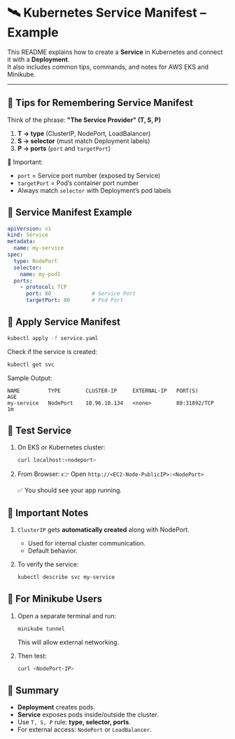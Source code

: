 # 🛰️ Kubernetes Service Manifest – Example

This README explains how to create a **Service** in Kubernetes and connect it with a **Deployment**.  
It also includes common tips, commands, and notes for AWS EKS and Minikube.

---

## 🔹 Tips for Remembering Service Manifest
Think of the phrase: **"The Service Provider" (T, S, P)**  
1. **T → type** (ClusterIP, NodePort, LoadBalancer)  
2. **S → selector** (must match Deployment labels)  
3. **P → ports** (`port` and `targetPort`)  

📌 Important:
- `port` = Service port number (exposed by Service)  
- `targetPort` = Pod’s container port number  
- Always match `selector` with Deployment’s pod labels  

## 🔹 Service Manifest Example

```yaml
apiVersion: v1
kind: Service
metadata:
  name: my-service
spec:
  type: NodePort
  selector:
    name: my-pod1
  ports:
    - protocol: TCP
      port: 80             # Service Port     
      targetPort: 80       # Pod Port
````

## 🔹 Apply Service Manifest

```bash
kubectl apply -f service.yaml
```

Check if the service is created:

```bash
kubectl get svc
```

Sample Output:

```
NAME         TYPE        CLUSTER-IP     EXTERNAL-IP   PORT(S)        AGE
my-service   NodePort    10.96.10.134   <none>        80:31892/TCP   1m
```

## 🔹 Test Service

1. On EKS or Kubernetes cluster:

   ```bash
   curl localhost:<nodeport>
   ```

2. From Browser:
   👉 Open `http://<EC2-Node-PublicIP>:<NodePort>`

   ✅ You should see your app running.

## 🔹 Important Notes

1. `ClusterIP` gets **automatically created** along with NodePort.

   * Used for internal cluster communication.
   * Default behavior.

2. To verify the service:

   ```bash
   kubectl describe svc my-service
   ```

## 🔹 For Minikube Users

1. Open a separate terminal and run:

   ```bash
   minikube tunnel
   ```

   This will allow external networking.

2. Then test:

   ```bash
   curl <NodePort-IP>
   ```

## 📝 Summary

* **Deployment** creates pods.
* **Service** exposes pods inside/outside the cluster.
* Use `T, S, P` rule: **type, selector, ports**.
* For external access: `NodePort` or `LoadBalancer`.

```

